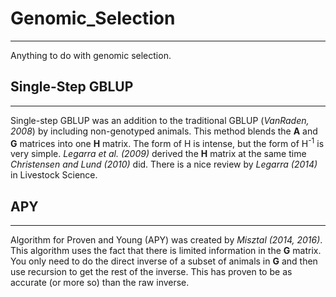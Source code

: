<h1>Genomic_Selection</h1>

<hr />

Anything to do with genomic selection. 

<h2>Single-Step GBLUP</h2>

<hr />

Single-step GBLUP was an addition to the traditional GBLUP (<cite>VanRaden, 2008</cite>) by including non-genotyped animals. This method blends the <b>A</b> and <b>G</b> matrices into one <b>H</b> matrix. The form of H is intense, but the form of H<sup>-1</sup> is very simple. <cite>Legarra et al. (2009)</cite> derived the <b>H</b> matrix at the same time <cite>Christensen and Lund (2010)</cite> did. There is a nice review by <cite>Legarra (2014)</cite> in Livestock Science. 

<h2>APY</h2>

<hr />

Algorithm for Proven and Young (APY) was created by <cite>Misztal (2014, 2016)</cite>. This algorithm uses the fact that there is limited information in the <b>G</b> matrix. You only need to do the direct inverse of a subset of animals in <b>G</b> and then use recursion to get the rest of the inverse. This has proven to be as accurate (or more so) than the raw inverse. 
